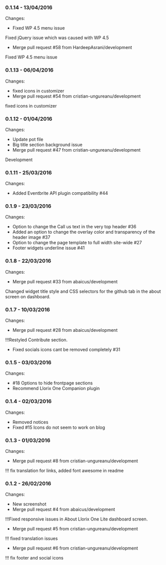 

### 0.1.14 - 13/04/2016

 Changes: 


 * Fixed WP 4.5 menu issue

Fixed jQuery issue which was caused with WP 4.5
 * Merge pull request #58 from HardeepAsrani/development

Fixed WP 4.5 menu issue


### 0.1.13 - 06/04/2016

 Changes: 


 * fixed icons in customizer
 * Merge pull request #54 from cristian-ungureanu/development

fixed icons in customizer


### 0.1.12 - 01/04/2016

 Changes: 


 * Update pot file
 * Big title section background issue
 * Merge pull request #47 from cristian-ungureanu/development

Development


### 0.1.11 - 25/03/2016

 Changes: 


 * Added Eventbrite API plugin compatibility #44


### 0.1.9 - 23/03/2016

 Changes: 


 * Option to change the Call us text in the very top header #36
 * Added an option to change the overlay color and transparency of the header image #37
 * Option to change the page template to full width site-wide #27
 * Footer widgets underline issue #41


### 0.1.8 - 22/03/2016

 Changes: 


 * Merge pull request #33 from abaicus/development

Changed widget title style and CSS selectors for the github tab in the about screen on dashboard.


### 0.1.7 - 10/03/2016

 Changes: 


 * Merge pull request #28 from abaicus/development

!!!Restyled Contribute section.
 * Fixed socials icons cant be removed completely  #31


### 0.1.5 - 03/03/2016

 Changes: 


 * #18 Options to hide frontpage sections
 * Recommend Llorix One Companion plugin


### 0.1.4 - 02/03/2016

 Changes: 


 * Removed notices
 * Fixed #15 Icons do not seem to work on blog


### 0.1.3 - 01/03/2016

 Changes: 


 * Merge pull request #8 from cristian-ungureanu/development

!!! fix translation for links, added font awesome in readme


### 0.1.2 - 26/02/2016

 Changes: 


 * New screenshot
 * Merge pull request #4 from abaicus/development

!!!Fixed responsive issues in About Llorix One Lite dashboard screen.
 * Merge pull request #5 from cristian-ungureanu/development

!!! fixed translation issues
 * Merge pull request #6 from cristian-ungureanu/development

!!! fix footer and social icons
